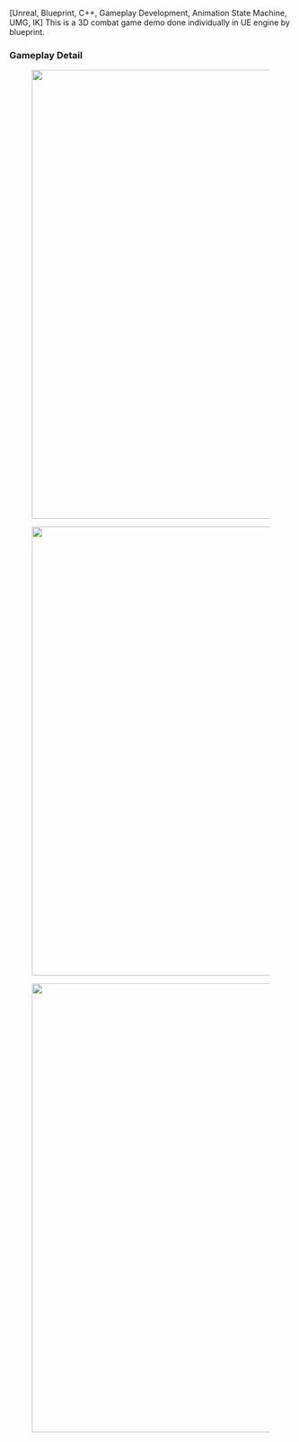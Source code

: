 [Unreal, Blueprint, C++, Gameplay Development, Animation State Machine, UMG, IK]
This is a 3D combat game demo done individually in UE engine by blueprint. 
<h3>Gameplay Detail</h3>
<figure>
<img src="1.gif" alt="" style="width: 800px; height: auto;">
</figure>
<div></div>
<figure>
<img src="2.gif" alt="" style="width: 800px; height: auto;">
</figure>
<div></div>
<figure>
<img src="3.gif" alt="" style="width: 800px; height: auto;">
</figure>